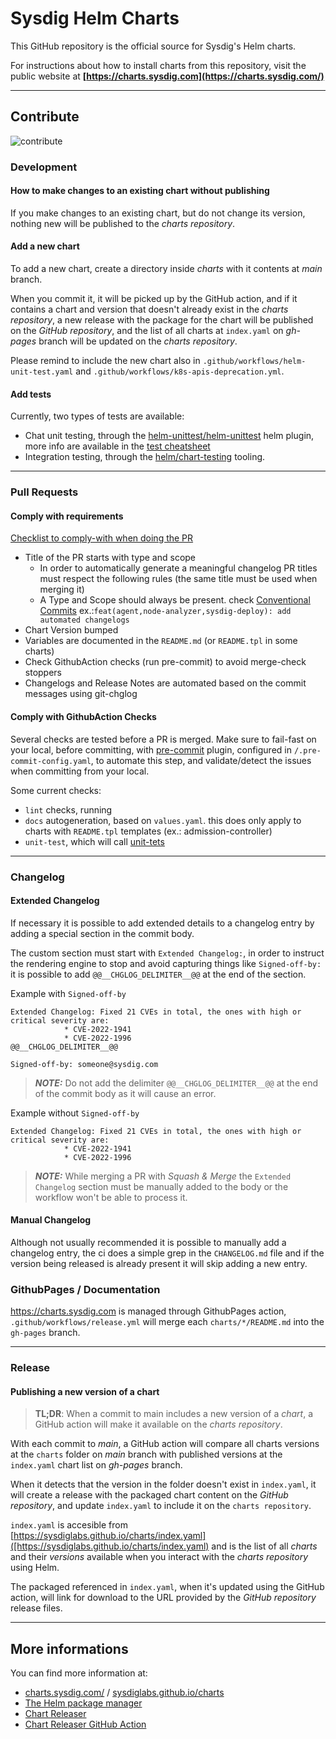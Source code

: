 # Sysdig Helm Charts

This GitHub repository is the official source for Sysdig's Helm charts.

For instructions about how to install charts from this repository, visit the public website at
**[https://charts.sysdig.com](https://charts.sysdig.com/)**

---

## Contribute

![contribute](https://user-images.githubusercontent.com/1073243/180266068-2695317f-5b05-4075-b432-6861330a5ef3.gif)


### Development

#### How to make changes to an existing chart without publishing

If you make changes to an existing chart, but do not change its version, nothing new will be published to the _charts repository_.

#### Add a new chart

To add a new chart, create a directory inside _charts_ with it contents at _main_ branch.

When you commit it, it will be picked up by the GitHub action, and if it contains a chart and version that doesn't already exist in the _charts repository_, a new release with the package for the chart will be published on the _GitHub repository_, and the list of all charts at `index.yaml` on _gh-pages_ branch will be updated on the _charts repository_.

Please remind to include the new chart also in `.github/workflows/helm-unit-test.yaml` and `.github/workflows/k8s-apis-deprecation.yml`.

#### Add tests

Currently, two types of tests are available:

- Chat unit testing, through the [helm-unittest/helm-unittest](https://github.com/helm-unittest/helm-unittest) helm plugin, more info are available in the [test cheatsheet](https://github.com/helm-unittest/helm-unittest/blob/main/DOCUMENT.md#test-job)
- Integration testing, through the [helm/chart-testing](https://github.com/helm/chart-testing/) tooling.

---

### Pull Requests

#### Comply with requirements

[Checklist to comply-with when doing the PR](./.github/PULL_REQUEST_TEMPLATE.md)

- Title of the PR starts with type and scope
  - In order to automatically generate a meaningful changelog PR titles must respect the following rules (the same title must be used when merging it)
  - A Type and Scope should always be present. check [Conventional Commits](https://www.conventionalcommits.org/en/v1.0.0/)
    ex.:`feat(agent,node-analyzer,sysdig-deploy): add automated changelogs`
- Chart Version bumped
- Variables are documented in the `README.md` (or `README.tpl` in some charts)
- Check GithubAction checks (run pre-commit) to avoid merge-check stoppers
- Changelogs and Release Notes are automated based on the commit messages using git-chglog

#### Comply with GithubAction Checks

Several checks are tested before a PR is merged.
Make sure to fail-fast on your local, before committing, with [pre-commit](https://pre-commit.com/) plugin, configured in `/.pre-commit-config.yaml`, to automate this step, and validate/detect the issues when committing from your local.

Some current checks:
- `lint` checks, running
- `docs` autogeneration, based on `values.yaml`. this does only apply to charts with `README.tpl` templates (ex.: admission-controller)
- `unit-test`, which will call [unit-tets](#--add-tests)

---

### Changelog

#### Extended Changelog

If necessary it is possible to add extended details to a changelog entry by adding a special section in the commit body.

The custom section must start with `Extended Changelog:`, in order to instruct the rendering engine to stop and avoid capturing things like `Signed-off-by:` it is possible to add `@@__CHGLOG_DELIMITER__@@` at the end of the section.

Example with `Signed-off-by`
```
Extended Changelog: Fixed 21 CVEs in total, the ones with high or critical severity are:
            * CVE-2022-1941
            * CVE-2022-1996
@@__CHGLOG_DELIMITER__@@

Signed-off-by: someone@sysdig.com
```

> **_NOTE:_**  Do not add the delimiter `@@__CHGLOG_DELIMITER__@@` at the end of the commit body as it will cause an error.

Example without `Signed-off-by`
```
Extended Changelog: Fixed 21 CVEs in total, the ones with high or critical severity are:
            * CVE-2022-1941
            * CVE-2022-1996
```

> **_NOTE:_**  While merging a PR with _Squash & Merge_ the `Extended Changelog` section must be manually added to the body or the workflow won't be able to process it.

#### Manual Changelog

Although not usually recommended it is possible to manually add a changelog entry, the ci does a simple grep in the `CHANGELOG.md` file and if the version being released is already present it will skip adding a new entry.

### GithubPages / Documentation

https://charts.sysdig.com is managed through GithubPages action, `.github/workflows/release.yml` will merge each `charts/*/README.md` into the `gh-pages` branch.

---

### Release

#### Publishing a new version of a chart

> **TL;DR**: When a commit to main includes a new version of a _chart_, a GitHub action will make it available on the _charts repository_.

With each commit to _main_, a GitHub action will compare all charts versions at the `charts` folder on _main_ branch with published versions at the `index.yaml` chart list on _gh-pages_ branch.

When it detects that the version in the folder doesn't exist in  `index.yaml`, it will create a release with the packaged chart content on the _GitHub repository_, and update `index.yaml` to include it on the `charts repository`.

`index.yaml` is accesible from [https://sysdiglabs.github.io/charts/index.yaml]([https://sysdiglabs.github.io/charts/index.yaml) and is the list of all _charts_ and their _versions_ available when you interact with the _charts repository_ using Helm.

The packaged referenced in `index.yaml`, when it's updated using the GitHub action, will link for download to the URL provided by the _GitHub repository_ release files.

---

## More informations

You can find more information at:

- [charts.sysdig.com/](https://charts.sysdig.com/) / [sysdiglabs.github.io/charts](https://sysdiglabs.github.io/charts)
- [The Helm package manager](https://helm.sh/)
- [Chart Releaser](https://github.com/helm/chart-releaser)
- [Chart Releaser GitHub Action](https://github.com/helm/chart-releaser-action)
